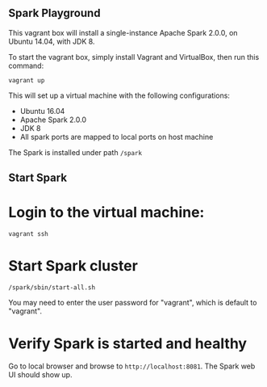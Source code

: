 Spark Playground
-----

This vagrant box will install a single-instance Apache Spark 2.0.0, on Ubuntu 14.04, with JDK 8.

To start the vagrant box, simply install Vagrant and VirtualBox, then run this command:

```
vagrant up
```

This will set up a virtual machine with the following configurations:

* Ubuntu 16.04 
* Apache Spark 2.0.0
* JDK 8
* All spark ports are mapped to local ports on host machine

The Spark is installed under path `/spark`

## Start Spark

# Login to the virtual machine:
```
vagrant ssh
```

# Start Spark cluster
```
/spark/sbin/start-all.sh
```
You may need to enter the user password for "vagrant", which is default to "vagrant".

# Verify Spark is started and healthy
Go to local browser and browse to `http://localhost:8081`. The Spark web UI should show up.
